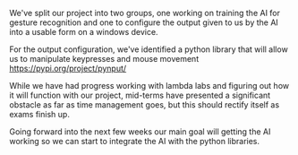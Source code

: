 We've split our project into two groups, one working on training the AI for gesture recognition and one to configure the output given to us by the AI into a usable form on a windows device.

For the output configuration, we've identified a python library that will allow us to manipulate keypresses and mouse movement
https://pypi.org/project/pynput/

While we have had progress working with lambda labs and figuring out how it will function with our project, mid-terms have presented a significant obstacle as far as time management goes, but this should rectify itself as exams finish up.

Going forward into the next few weeks our main goal will getting the AI working so we can start to integrate the AI with the python libraries.
